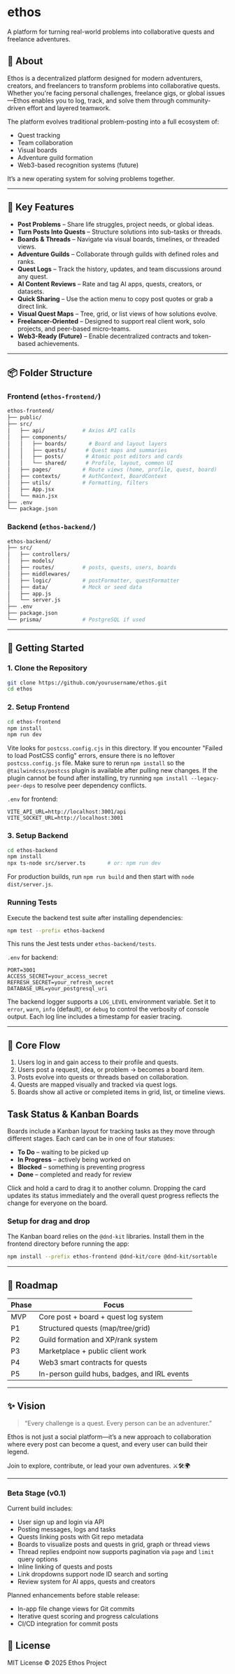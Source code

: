# ethos

A platform for turning real-world problems into collaborative quests and freelance adventures.

## 📖 About

Ethos is a decentralized platform designed for modern adventurers, creators, and freelancers to transform problems into collaborative quests. Whether you're facing personal challenges, freelance gigs, or global issues—Ethos enables you to log, track, and solve them through community-driven effort and layered teamwork.

The platform evolves traditional problem-posting into a full ecosystem of:

* Quest tracking
* Team collaboration
* Visual boards
* Adventure guild formation
* Web3-based recognition systems (future)

It’s a new operating system for solving problems together.

---

## 🎯 Key Features

* **Post Problems** – Share life struggles, project needs, or global ideas.
* **Turn Posts Into Quests** – Structure solutions into sub-tasks or threads.
* **Boards & Threads** – Navigate via visual boards, timelines, or threaded views.
* **Adventure Guilds** – Collaborate through guilds with defined roles and ranks.
* **Quest Logs** – Track the history, updates, and team discussions around any quest.
* **AI Content Reviews** – Rate and tag AI apps, quests, creators, or datasets.
* **Quick Sharing** – Use the action menu to copy post quotes or grab a direct link.
* **Visual Quest Maps** – Tree, grid, or list views of how solutions evolve.
* **Freelancer-Oriented** – Designed to support real client work, solo projects, and peer-based micro-teams.
* **Web3-Ready (Future)** – Enable decentralized contracts and token-based achievements.

---

## 📦 Folder Structure

### Frontend (`ethos-frontend/`)

```bash
ethos-frontend/
├── public/
├── src/
│   ├── api/            # Axios API calls
│   ├── components/
│   │   ├── boards/       # Board and layout layers
│   │   ├── quests/      # Quest maps and summaries
│   │   ├── posts/       # Atomic post editors and cards
│   │   └── shared/      # Profile, layout, common UI
│   ├── pages/          # Route views (home, profile, quest, board)
│   ├── contexts/       # AuthContext, BoardContext
│   ├── utils/          # Formatting, filters
│   ├── App.jsx
│   └── main.jsx
├── .env
└── package.json
```

### Backend (`ethos-backend/`)

```bash
ethos-backend/
├── src/
│   ├── controllers/
│   ├── models/
│   ├── routes/         # posts, quests, users, boards
│   ├── middlewares/
│   ├── logic/          # postFormatter, questFormatter
│   ├── data/           # Mock or seed data
│   ├── app.js
│   └── server.js
├── .env
├── package.json
└── prisma/             # PostgreSQL if used
```

---

## 🚀 Getting Started

### 1. Clone the Repository

```bash
git clone https://github.com/yourusername/ethos.git
cd ethos
```

### 2. Setup Frontend

```bash
cd ethos-frontend
npm install
npm run dev
```

Vite looks for `postcss.config.cjs` in this directory. If you encounter
"Failed to load PostCSS config" errors, ensure there is no leftover
`postcss.config.js` file. Make sure to rerun `npm install` so the
`@tailwindcss/postcss` plugin is available after pulling new changes.
If the plugin cannot be found after installing, try running `npm install --legacy-peer-deps` to resolve peer dependency conflicts.

`.env` for frontend:

```env
VITE_API_URL=http://localhost:3001/api
VITE_SOCKET_URL=http://localhost:3001
```

### 3. Setup Backend

```bash
cd ethos-backend
npm install
npx ts-node src/server.ts       # or: npm run dev
```

For production builds, run `npm run build` and then start with `node dist/server.js`.

### Running Tests

Execute the backend test suite after installing dependencies:

```bash
npm test --prefix ethos-backend
```

This runs the Jest tests under `ethos-backend/tests`.

`.env` for backend:

```env
PORT=3001
ACCESS_SECRET=your_access_secret
REFRESH_SECRET=your_refresh_secret
DATABASE_URL=your_postgresql_uri
```

The backend logger supports a `LOG_LEVEL` environment variable. Set it to
`error`, `warn`, `info` (default), or `debug` to control the verbosity of
console output. Each log line includes a timestamp for easier tracing.

---

## 🧠 Core Flow

1. Users log in and gain access to their profile and quests.
2. Users post a request, idea, or problem → becomes a board item.
3. Posts evolve into quests or threads based on collaboration.
4. Quests are mapped visually and tracked via quest logs.
5. Boards show all active or completed items in grid, list, or timeline views.

## Task Status & Kanban Boards

Boards include a Kanban layout for tracking tasks as they move through
different stages. Each card can be in one of four statuses:

- **To Do** – waiting to be picked up
- **In Progress** – actively being worked on
- **Blocked** – something is preventing progress
- **Done** – completed and ready for review

Click and hold a card to drag it to another column. Dropping the card updates
its status immediately and the overall quest progress reflects the change for
everyone on the board.

### Setup for drag and drop

The Kanban board relies on the `@dnd-kit` libraries. Install them in the
frontend directory before running the app:

```bash
npm install --prefix ethos-frontend @dnd-kit/core @dnd-kit/sortable
```


---

## 🌱 Roadmap

| Phase | Focus                                        |
| ----- | -------------------------------------------- |
| MVP   | Core post + board + quest log system         |
| P1    | Structured quests (map/tree/grid)            |
| P2    | Guild formation and XP/rank system           |
| P3    | Marketplace + public client work             |
| P4    | Web3 smart contracts for quests              |
| P5    | In-person guild hubs, badges, and IRL events |

---

## ✨ Vision

> “Every challenge is a quest. Every person can be an adventurer.”

Ethos is not just a social platform—it’s a new approach to collaboration where every post can become a quest, and every user can build their legend.

Join to explore, contribute, or lead your own adventures. ⚔️🛠️🌍

---
### Beta Stage (v0.1)

Current build includes:
- User sign up and login via API
- Posting messages, logs and tasks
- Quests linking posts with Git repo metadata
- Boards to visualize posts and quests in grid, graph or thread views
- Thread replies endpoint now supports pagination via `page` and `limit` query options
- Inline linking of quests and posts
- Link dropdowns support node ID search and sorting
- Review system for AI apps, quests and creators

Planned enhancements before stable release:
- In-app file change views for Git commits
- Iterative quest scoring and progress calculations
- CI/CD integration for commit posts


## 📜 License

MIT License © 2025 Ethos Project
